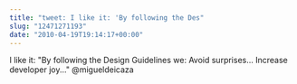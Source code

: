 ```yaml
---
title: "tweet: I like it: 'By following the Des"
slug: "12471271193"
date: "2010-04-19T19:14:17+00:00"
---
```

I like it: "By following the Design Guidelines we: Avoid surprises... Increase developer joy..." @migueldeicaza